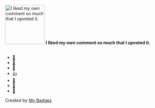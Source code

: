 <img src="https://my-badges.github.io/my-badges/self-upvote.png" alt="I liked my own comment so much that I upvoted it." title="I liked my own comment so much that I upvoted it." width="128">
<strong>I liked my own comment so much that I upvoted it.</strong>
<br><br>

* <a href="https://github.com/blockeraai/blockera/pull/267">🚀</a>
* <a href="https://github.com/blockeraai/blockera/pull/296">🚀</a>
* <a href="https://github.com/blockeraai/blockera/pull/323">🎉</a>
* <a href="https://github.com/blockeraai/blockera/pull/259">👍</a>
* <a href="https://github.com/blockeraai/blockera/pull/273">🎉</a>
* <a href="https://github.com/blockeraai/blockera/pull/276">🚀</a>
* <a href="https://github.com/blockeraai/blockera/pull/324">🚀</a>


Created by <a href="https://github.com/my-badges/my-badges">My Badges</a>